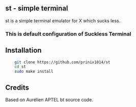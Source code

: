 st - simple terminal
--------------------
st is a simple terminal emulator for X which sucks less.


### This is default configuration of Suckless Terminal

## Installation
```bash
    git clone https://github.com/prinix1014/st
    cd st
    sudo make install
```


Credits
-------
Based on Aurélien APTEL <aurelien dot aptel at gmail dot com> bt source code.
